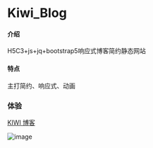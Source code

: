 # Kiwi_Blog

#### 介绍

H5C3+js+jq+bootstrap5响应式博客简约静态网站

#### 特点

主打简约、响应式、动画 

### 体验

 [KIWI 博客](https://kiwi233333.github.io/Kiwi_Blog_while_simple/)

![image](http://fun.kiwi2333.top/public/image/kiwi_blog.png)
